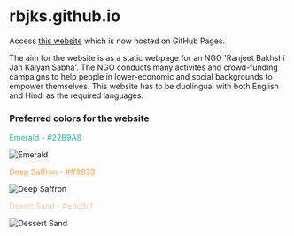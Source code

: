 # rbjks.github.io

Access [this website](https://rbjks.github.io/index.html) which is now hosted on GitHub Pages.

The aim for the website is as a static webpage for an NGO 'Ranjeet Bakhshi Jan Kalyan Sabha'. The NGO conducts many activites and crowd-funding campaigns to help people in lower-economic and social backgrounds to empower themselves.
This website has to be duolingual with both English and Hindi as the required languages.


### Preferred colors for the website

<span style="color:#22B9A8">Emerald - #22B9A8</span>

![Emerald](https://user-images.githubusercontent.com/115361239/220578047-1ed3c681-0282-4b1e-85bd-66e86b1344bd.png)


<span style="color:#ff9933">Deep Saffron - #ff9933</span>

![Deep Saffron](https://user-images.githubusercontent.com/115361239/220579735-fb87b37d-67f4-406c-8188-2d42f29f9847.png)

<span style="color:#edc9af">Desert Sand - #edc9af</span>

![Dessert Sand](https://user-images.githubusercontent.com/115361239/220578344-261f5716-3908-427b-9b17-a5e3215a18c6.png)
